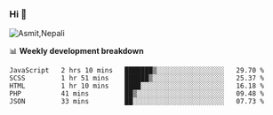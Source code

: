 ### Hi 👋

![Asmit,Nepali](https://media.giphy.com/media/L8K62iTDkzGX6/giphy.gif)
<!--
**asmit99nepali/asmit99nepali** is a ✨ _special_ ✨ repository because its `README.md` (this file) appears on your GitHub profile.

Here are some ideas to get you started:

- 🔭 I’m currently working on ...
- 🌱 I’m currently learning ...
- 👯 I’m looking to collaborate on ...
- 🤔 I’m looking for help with ...
- 💬 Ask me about ...
- 📫 How to reach me: ...
- 😄 Pronouns: ...
- ⚡ Fun fact: ...
-->


📊 **Weekly development breakdown**
<!--START_SECTION:waka-->
```text
JavaScript   2 hrs 10 mins   ███████▒░░░░░░░░░░░░░░░░░   29.70 % 
SCSS         1 hr 51 mins    ██████▒░░░░░░░░░░░░░░░░░░   25.37 % 
HTML         1 hr 10 mins    ████░░░░░░░░░░░░░░░░░░░░░   16.18 % 
PHP          41 mins         ██▒░░░░░░░░░░░░░░░░░░░░░░   09.48 % 
JSON         33 mins         ██░░░░░░░░░░░░░░░░░░░░░░░   07.73 % 
```
<!--END_SECTION:waka-->

